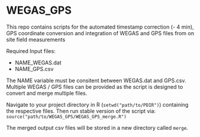 # WEGAS_GPS
This repo contains scripts for the automated timestamp correction (- 4 min), GPS coordinate conversion and integration of WEGAS and GPS files from on site field measurements

Required Input files:
* NAME_WEGAS.dat
* NAME_GPS.csv

The NAME variable must be consitent between WEGAS.dat and GPS.csv. Multiple WEGAS / GPS files can be provided as the script is designed to convert and merge multiple files. 

Navigate to your project directory in R (```setwd("path/to/PDIR")```) containing the respective files. Then run stable version of the script via: ```source("path/to/WEGAS_GPS/WEGAS_GPS_merge.R")```

The merged output csv files will be stored in a new directory called ```merge```.
